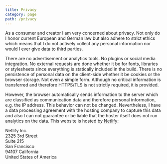 ```yaml
---
title: Privacy
category: page
path: /privacy
---
```


As a consumer and creator I am very concerned about privacy. Not only do I honor current European and German law but also adhere to strict ethics which means that I do not actively collect any personal information nor would I ever give data to third parties.

There are no advertisement or analytics tools. No plugins or social media integration. No external requests are done whether it be for fonts, libraries or stylesheets since everything is statically included in the build. There is no persistence of personal data on the client-side whether it be cookies or the browser storage. Not even a simple form. Although no critical information is transferred and therefore HTTPS/TLS is not strictly required, it is provided.

However, the browser automatically sends information to the server which are classified as communication data and therefore personal information, e.g. the IP address. This behavior can not be changed. Nevertheless, I have a data processing agreement with the hosting company to capture this data and also I can not guarantee or be liable that the hoster itself does not run analytics on the data. This website is hosted by [Netlify](https://www.netlify.com/gdpr/):

Netlify Inc.<br/>
2325 3rd Street<br/>
Suite 215<br/>
San Francisco<br/>
94107 California<br/>
United States of America
